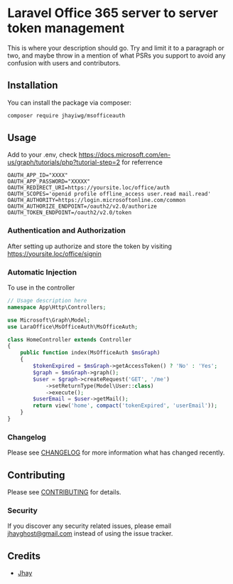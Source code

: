 # Laravel Office 365 server to server token management

This is where your description should go. Try and limit it to a paragraph or two, and maybe throw in a mention of what PSRs you support to avoid any confusion with users and contributors.

## Installation

You can install the package via composer:

```bash
composer require jhayiwg/msofficeauth
```

## Usage
Add to your .env, check https://docs.microsoft.com/en-us/graph/tutorials/php?tutorial-step=2 for referrence
```
OAUTH_APP_ID="XXXX"
OAUTH_APP_PASSWORD="XXXXX"
OAUTH_REDIRECT_URI=https://yoursite.loc/office/auth
OAUTH_SCOPES='openid profile offline_access user.read mail.read'
OAUTH_AUTHORITY=https://login.microsoftonline.com/common
OAUTH_AUTHORIZE_ENDPOINT=/oauth2/v2.0/authorize
OAUTH_TOKEN_ENDPOINT=/oauth2/v2.0/token
```

### Authentication and Authorization
After setting up authorize and store the token by visiting https://yoursite.loc/office/signin

### Automatic Injection
To use in the controller

``` php
// Usage description here
namespace App\Http\Controllers;

use Microsoft\Graph\Model;
use LaraOffice\MsOfficeAuth\MsOfficeAuth;

class HomeController extends Controller
{
    public function index(MsOfficeAuth $msGraph)
    {
        $tokenExpired = $msGraph->getAccessToken() ? 'No' : 'Yes';
        $graph = $msGraph->graph();
        $user = $graph->createRequest('GET', '/me')
            ->setReturnType(Model\User::class)
            ->execute();
        $userEmail = $user->getMail();
        return view('home', compact('tokenExpired', 'userEmail'));
    }
}
```

### Changelog

Please see [CHANGELOG](CHANGELOG.md) for more information what has changed recently.

## Contributing

Please see [CONTRIBUTING](CONTRIBUTING.md) for details.

### Security

If you discover any security related issues, please email jhayghost@gmail.com instead of using the issue tracker.

## Credits

- [Jhay](https://github.com/jhayiwg)